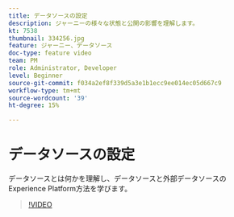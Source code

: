 ```yaml
---
title: データソースの設定
description: ジャーニーの様々な状態と公開の影響を理解します。
kt: 7538
thumbnail: 334256.jpg
feature: ジャーニー、データソース
doc-type: feature video
team: PM
role: Administrator, Developer
level: Beginner
source-git-commit: f034a2ef8f339d5a3e1b1ecc9ee014ec05d667c9
workflow-type: tm+mt
source-wordcount: '39'
ht-degree: 15%

---
```



# データソースの設定

データソースとは何かを理解し、データソースと外部データソースのExperience Platform方法を学びます。

>[!VIDEO](https://video.tv.adobe.com/v/3334256?quality=12)
